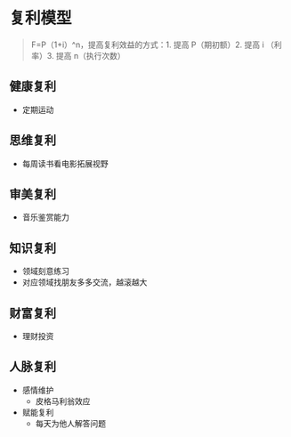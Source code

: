 # 复利模型

> F=P（1+i）^n，提高复利效益的方式：1. 提高 P（期初额）2. 提高 i （利率）3. 提高 n（执行次数）

## 健康复利
- 定期运动

## 思维复利
- 每周读书看电影拓展视野

## 审美复利
- 音乐鉴赏能力

## 知识复利
- 领域刻意练习
- 对应领域找朋友多多交流，越滚越大

## 财富复利
- 理财投资

## 人脉复利
- 感情维护
  - 皮格马利翁效应
- 赋能复利
  - 每天为他人解答问题